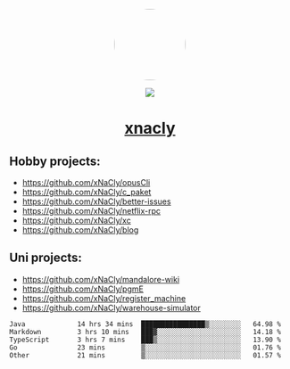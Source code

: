 <p align="center">
  <img style="border-radius: 100px" width="128" height="128" src="https://avatars.githubusercontent.com/u/47723417?v=4"/>
</p>
<p align="center">
  <img src="https://komarev.com/ghpvc/?username=xnacly&&style=flat-square"/>
</p>

<h1 align="center"><a href="https://xnacly.me"> xnacly</a> </h1>

## Hobby projects:
- https://github.com/xNaCly/opusCli
- https://github.com/xNaCly/c_paket
- https://github.com/xNaCly/better-issues
- https://github.com/xNaCly/netflix-rpc
- https://github.com/xNaCly/xc
- https://github.com/xNaCly/blog

## Uni projects:
- https://github.com/xNaCly/mandalore-wiki
- https://github.com/xNaCly/pgmE
- https://github.com/xNaCly/register_machine
- https://github.com/xNaCly/warehouse-simulator


<!--START_SECTION:waka-->

```text
Java             14 hrs 34 mins  ████████████████▒░░░░░░░░   64.98 %
Markdown         3 hrs 10 mins   ███▓░░░░░░░░░░░░░░░░░░░░░   14.18 %
TypeScript       3 hrs 7 mins    ███▒░░░░░░░░░░░░░░░░░░░░░   13.90 %
Go               23 mins         ▒░░░░░░░░░░░░░░░░░░░░░░░░   01.76 %
Other            21 mins         ▒░░░░░░░░░░░░░░░░░░░░░░░░   01.57 %
```

<!--END_SECTION:waka-->
